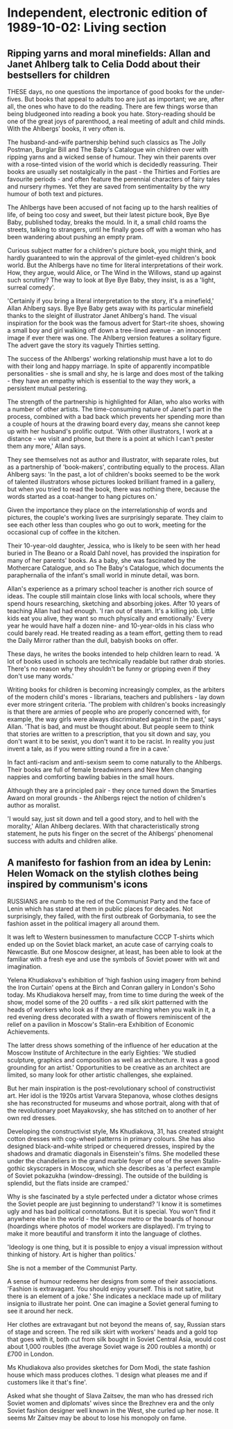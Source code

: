 # Independent, electronic edition of 1989-10-02: Living section

## Ripping yarns and moral minefields: Allan and Janet Ahlberg talk to Celia Dodd about their bestsellers for children

THESE days, no one questions the importance of good books for the under-fives.
But books that appeal to adults too are just as important; we are, after all, the ones who have to do the reading.
There are few things worse than being bludgeoned into reading a book you hate.
Story-reading should be one of the great joys of parenthood, a real meeting of adult and child minds.
With the Ahlbergs' books, it very often is.

The husband-and-wife partnership behind such classics as The Jolly Postman, Burglar Bill and The Baby's Catalogue win children over with ripping yarns and a wicked sense of humour.
They win their parents over with a rose-tinted vision of the world which is decidedly reassuring.
Their books are usually set nostalgically in the past - the Thirties and Forties are favourite periods - and often feature the perennial characters of fairy tales and nursery rhymes.
Yet they are saved from sentimentality by the wry humour of both text and pictures.

The Ahlbergs have been accused of not facing up to the harsh realities of life, of being too cosy and sweet, but their latest picture book, Bye Bye Baby, published today, breaks the mould.
In it, a small child roams the streets, talking to strangers, until he finally goes off with a woman who has been wandering about pushing an empty pram.

Curious subject matter for a children's picture book, you might think, and hardly guaranteed to win the approval of the gimlet-eyed children's book world.
But the Ahlbergs have no time for literal interpretations of their work.
How, they argue, would Alice, or The Wind in the Willows, stand up against such scrutiny?
The way to look at Bye Bye Baby, they insist, is as a 'light, surreal comedy'.

'Certainly if you bring a literal interpretation to the story, it's a minefield,' Allan Ahlberg says.
Bye Bye Baby gets away with its particular minefield thanks to the sleight of illustrator Janet Ahlberg's hand.
The visual inspiration for the book was the famous advert for Start-rite shoes, showing a small boy and girl walking off down a tree-lined avenue - an innocent image if ever there was one.
The Ahlberg version features a solitary figure.
The advert gave the story its vaguely Thirties setting.

The success of the Ahlbergs' working relationship must have a lot to do with their long and happy marriage.
In spite of apparently incompatible personalities - she is small and shy, he is large and does most of the talking - they have an empathy which is essential to the way they work, a persistent mutual pestering.

The strength of the partnership is highlighted for Allan, who also works with a number of other artists.
The time-consuming nature of Janet's part in the process, combined with a bad back which prevents her spending more than a couple of hours at the drawing board every day, means she cannot keep up with her husband's prolific output.
'With other illustrators, I work at a distance - we visit and phone, but there is a point at which I can't pester them any more,' Allan says.

They see themselves not as author and illustrator, with separate roles, but as a partnership of 'book-makers', contributing equally to the process.
Allan Ahlberg says: 'In the past, a lot of children's books seemed to be the work of talented illustrators whose pictures looked brilliant framed in a gallery, but when you tried to read the book, there was nothing there, because the words started as a coat-hanger to hang pictures on.'

Given the importance they place on the interrelationship of words and pictures, the couple's working lives are surprisingly separate.
They claim to see each other less than couples who go out to work, meeting for the occasional cup of coffee in the kitchen.

Their 10-year-old daughter, Jessica, who is likely to be seen with her head buried in The Beano or a Roald Dahl novel, has provided the inspiration for many of her parents' books.
As a baby, she was fascinated by the Mothercare Catalogue, and so The Baby's Catalogue, which documents the paraphernalia of the infant's small world in minute detail, was born.

Allan's experience as a primary school teacher is another rich source of ideas.
The couple still maintain close links with local schools, where they spend hours researching, sketching and absorbing jokes.
After 10 years of teaching Allan had had enough.
'I ran out of steam.
It's a killing job.
Little kids eat you alive, they want so much physically and emotionally.'
Every year he would have half a dozen nine- and 10-year-olds in his class who could barely read.
He treated reading as a team effort, getting them to read the Daily Mirror rather than the dull, babyish books on offer.

These days, he writes the books intended to help children learn to read.
'A lot of books used in schools are technically readable but rather drab stories.
There's no reason why they shouldn't be funny or gripping even if they don't use many words.'

Writing books for children is becoming increasingly complex, as the arbiters of the modern child's mores - librarians, teachers and publishers - lay down ever more stringent criteria.
'The problem with children's books increasingly is that there are armies of people who are properly concerned with, for example, the way girls were always discriminated against in the past,' says Allan.
'That is bad, and must be thought about.
But people seem to think that stories are written to a prescription, that you sit down and say, you don't want it to be sexist, you don't want it to be racist.
In reality you just invent a tale, as if you were sitting round a fire in a cave.'

In fact anti-racism and anti-sexism seem to come naturally to the Ahlbergs.
Their books are full of female breadwinners and New Men changing nappies and comforting bawling babies in the small hours.

Although they are a principled pair - they once turned down the Smarties Award on moral grounds - the Ahlbergs reject the notion of children's author as moralist.

'I would say, just sit down and tell a good story, and to hell with the morality,' Allan Ahlberg declares.
With that characteristically strong statement, he puts his finger on the secret of the Ahlbergs' phenomenal success with adults and children alike.

## A manifesto for fashion from an idea by Lenin: Helen Womack on the stylish clothes being inspired by communism's icons

RUSSIANS are numb to the red of the Communist Party and the face of Lenin which has stared at them in public places for decades.
Not surprisingly, they failed, with the first outbreak of Gorbymania, to see the fashion asset in the political imagery all around them.

It was left to Western businessmen to manufacture CCCP T-shirts which ended up on the Soviet black market, an acute case of carrying coals to Newcastle.
But one Moscow designer, at least, has been able to look at the familiar with a fresh eye and use the symbols of Soviet power with wit and imagination.

Yelena Khudiakova's exhibition of 'high fashion using imagery from behind the Iron Curtain' opens at the Birch and Conran gallery in London's Soho today.
Ms Khudiakova herself may, from time to time during the week of the show, model some of the 20 outfits - a red silk skirt patterned with the heads of workers who look as if they are marching when you walk in it, a red evening dress decorated with a swath of flowers reminiscent of the relief on a pavilion in Moscow's Stalin-era Exhibition of Economic Achievements.

The latter dress shows something of the influence of her education at the Moscow Institute of Architecture in the early Eighties: 'We studied sculpture, graphics and composition as well as architecture.
It was a good grounding for an artist.'
Opportunities to be creative as an architect are limited, so many look for other artistic challenges, she explained.

But her main inspiration is the post-revolutionary school of constructivist art.
Her idol is the 1920s artist Varvara Stepanova, whose clothes designs she has reconstructed for museums and whose portrait, along with that of the revolutionary poet Mayakovsky, she has stitched on to another of her own red dresses.

Developing the constructivist style, Ms Khudiakova, 31, has created straight cotton dresses with cog-wheel patterns in primary colours.
She has also designed black-and-white striped or chequered dresses, inspired by the shadows and dramatic diagonals in Eisenstein's films.
She modelled these under the chandeliers in the grand marble foyer of one of the seven Stalin-gothic skyscrapers in Moscow, which she describes as 'a perfect example of Soviet pokazukha (window-dressing).
The outside of the building is splendid, but the flats inside are cramped.'

Why is she fascinated by a style perfected under a dictator whose crimes the Soviet people are just beginning to understand?
'I know it is sometimes ugly and has bad political connotations.
But it is special.
You won't find it anywhere else in the world - the Moscow metro or the boards of honour (hoardings where photos of model workers are displayed).
I'm trying to make it more beautiful and transform it into the language of clothes.

'Ideology is one thing, but it is possible to enjoy a visual impression without thinking of history.
Art is higher than politics.'

She is not a member of the Communist Party.

A sense of humour redeems her designs from some of their associations.
'Fashion is extravagant.
You should enjoy yourself.
This is not satire, but there is an element of a joke.'
She indicates a necklace made up of military insignia to illustrate her point.
One can imagine a Soviet general fuming to see it around her neck.

Her clothes are extravagant but not beyond the means of, say, Russian stars of stage and screen.
The red silk skirt with workers' heads and a gold top that goes with it, both cut from silk bought in Soviet Central Asia, would cost about 1,000 roubles (the average Soviet wage is 200 roubles a month) or £700 in London.

Ms Khudiakova also provides sketches for Dom Modi, the state fashion house which mass produces clothes.
'I design what pleases me and if customers like it that's fine'.

Asked what she thought of Slava Zaitsev, the man who has dressed rich Soviet women and diplomats' wives since the Brezhnev era and the only Soviet fashion designer well known in the West, she curled up her nose.
It seems Mr Zaitsev may be about to lose his monopoly on fame.

